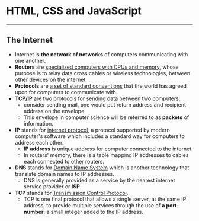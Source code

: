 # HTML, CSS and JavaScript

---

## The Internet

- Internet is **the network of networks** of computers communicating with one another.
-  **Routers** are <u>specialized computers with CPUs and memory</u>, whose purpose is to relay data cross cables or wireless technologies, between other devices on the internet.
- **Protocols** are <u>a set of standard conventions</u> that the world has agreed upon for computers to communicate with.
- **TCP/IP** are two protocols for sending data between two computers.
	- consider sending mail, one would put return address and recipient address on the envelope 
	- This envelope in computer science will be referred to as **packets** of information.
- **IP** stands for <u>internet protocol</u>, a protocol supported by modern computer's software which includes a standard way for computers to address each other.
	- **IP address** is unique address for computer connected to the internet.
	- In routers' memory, there is a table mapping IP addresses to cables each connected to other routers.
- **DNS** stands for <u>Domain Name System</u> which is another technology that translate domain names to IP addresses.
	- DNS is generally provided as a service by the nearest internet service provider or **ISP**.
- **TCP** stands for <u>Transmission Control Protocol</u>. 
	- TCP is one final protocol that allows a single server, at the same IP address, to provide multiple services through the use of **a port number**, a small integer added to the IP address.